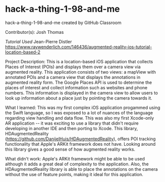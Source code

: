 # hack-a-thing-1-98-and-me
hack-a-thing-1-98-and-me created by GitHub Classroom

Contributor(s): Josh Thomas

*Tutorial Used* 
Jean-Pierre Distler
https://www.raywenderlich.com/146436/augmented-reality-ios-tutorial-location-based-2

Project Description:
This is a location-based iOS application that collects Places of Interest (POIs) and displays them over a camera view via augmented reality. This application consists of two views: a mapView with annotated POIs and a camera view that displays the annotations in augmented reality form. The Google Places API is used to determine the places of interest and collect information such as websites and phone numbers. This information is displayed in the camera view to allow users to look up information about a place just by pointing the camera towards it.

What I learned:
This was my first complex iOS application progammed using the Swift language, so I was exposed to a lot of nuances of the language regarding view handling and data flow. 
This was also my first Xcode-only AR application -- it was exciting to use a library that didn't require developing in another IDE and then porting to Xcode. This library, HDAugmentedReality (https://github.com/DanijelHuis/HDAugmentedReality), offers POI tracking functionality that Apple's ARKit framework does not have. Looking around this library gives a good sense of how augmented reality works.

What didn't work:
Apple's ARKit framework might be able to be used although it adds a great deal of complexity to the application. Also, the HDAugmentedReality library is able to place the annotations on the camera without the use of feature points, making it ideal for this application.  
